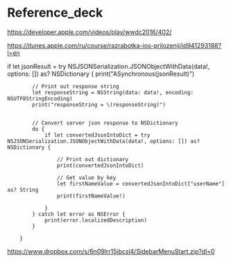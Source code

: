# Reference_deck


https://developer.apple.com/videos/play/wwdc2016/402/


https://itunes.apple.com/ru/course/razrabotka-ios-prilozenij/id941293188?l=en




  if let jsonResult = try NSJSONSerialization.JSONObjectWithData(data!, options: []) as? NSDictionary {
                print("ASynchronous\(jsonResult)")





            // Print out response string
            let responseString = NSString(data: data!, encoding: NSUTF8StringEncoding)
            print("responseString = \(responseString)")
            
            
            // Convert server json response to NSDictionary
            do {
                if let convertedJsonIntoDict = try NSJSONSerialization.JSONObjectWithData(data!, options: []) as? NSDictionary {
                    
                    // Print out dictionary
                    print(convertedJsonIntoDict)
                    
                    // Get value by key
                    let firstNameValue = convertedJsonIntoDict["userName"] as? String
                    print(firstNameValue!)
                    
                }
            } catch let error as NSError {
                print(error.localizedDescription)
            }
            
        }



https://www.dropbox.com/s/6n09lrr15ibcsl4/SidebarMenuStart.zip?dl=0
